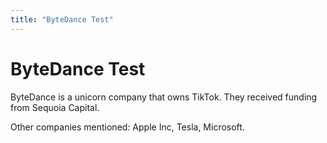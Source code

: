 ```yaml
---
title: "ByteDance Test"
---
```


# ByteDance Test

ByteDance is a unicorn company that owns TikTok. They received funding from Sequoia Capital.

Other companies mentioned: Apple Inc, Tesla, Microsoft.